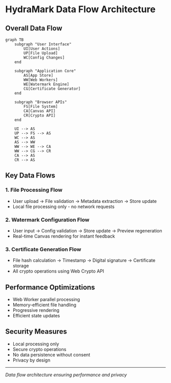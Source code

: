 # HydraMark Data Flow Architecture

## Overall Data Flow

```mermaid
graph TB
    subgraph "User Interface"
        UI[User Actions]
        UP[File Upload]
        WC[Config Changes]
    end
    
    subgraph "Application Core"
        AS[App Store]
        WW[Web Workers]
        WE[Watermark Engine]
        CG[Certificate Generator]
    end
    
    subgraph "Browser APIs"
        FS[File System]
        CA[Canvas API]
        CR[Crypto API]
    end
    
    UI --> AS
    UP --> FS --> AS
    WC --> AS
    AS --> WW
    WW --> WE --> CA
    WW --> CG --> CR
    CA --> AS
    CR --> AS
```

## Key Data Flows

### 1. File Processing Flow
- User upload → File validation → Metadata extraction → Store update
- Local file processing only - no network requests

### 2. Watermark Configuration Flow
- User input → Config validation → Store update → Preview regeneration
- Real-time Canvas rendering for instant feedback

### 3. Certificate Generation Flow
- File hash calculation → Timestamp → Digital signature → Certificate storage
- All crypto operations using Web Crypto API

## Performance Optimizations
- Web Worker parallel processing
- Memory-efficient file handling
- Progressive rendering
- Efficient state updates

## Security Measures
- Local processing only
- Secure crypto operations
- No data persistence without consent
- Privacy by design

---
*Data flow architecture ensuring performance and privacy*